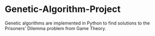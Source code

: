 # Genetic-Algorithm-Project
Genetic algorithms are implemented in Python to find solutions to the Prisoners' Dilemma problem from Game Theory.
